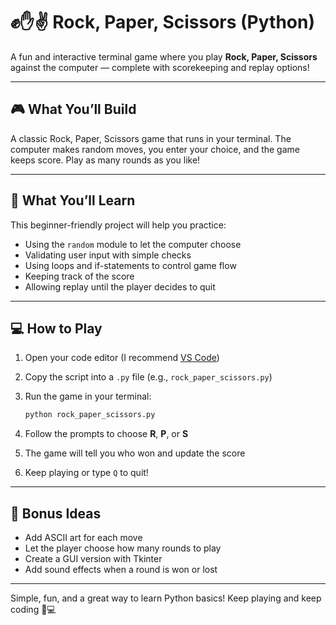 # ✊✋✌️ Rock, Paper, Scissors (Python)

A fun and interactive terminal game where you play **Rock, Paper, Scissors** against the computer — complete with scorekeeping and replay options!

---

## 🎮 What You’ll Build

A classic Rock, Paper, Scissors game that runs in your terminal. The computer makes random moves, you enter your choice, and the game keeps score. Play as many rounds as you like!

---

## 🧠 What You’ll Learn

This beginner-friendly project will help you practice:

- Using the `random` module to let the computer choose  
- Validating user input with simple checks  
- Using loops and if-statements to control game flow  
- Keeping track of the score  
- Allowing replay until the player decides to quit

---

## 💻 How to Play

1. Open your code editor (I recommend [VS Code](https://code.visualstudio.com/))  
2. Copy the script into a `.py` file (e.g., `rock_paper_scissors.py`)  
3. Run the game in your terminal:
   
   ```bash
   python rock_paper_scissors.py
   ```
   
5. Follow the prompts to choose **R**, **P**, or **S**  
6. The game will tell you who won and update the score  
7. Keep playing or type `Q` to quit!

---

## 🚀 Bonus Ideas

- Add ASCII art for each move  
- Let the player choose how many rounds to play  
- Create a GUI version with Tkinter  
- Add sound effects when a round is won or lost

---

Simple, fun, and a great way to learn Python basics! Keep playing and keep coding 🧠💻
